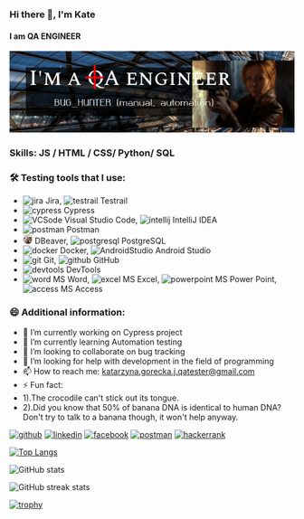 ### Hi there 👋, I'm Kate
#### I am QA ENGINEER
![I am QA ENGINEER](https://github.com/Yenn-git/Yenn-git/blob/main/images/template.png)


### Skills:  JS / HTML / CSS/ Python/ SQL

### 🛠   Testing tools that I use:
- <img src='https://static-00.iconduck.com/assets.00/jira-icon-512x512-z7na7dot.png' alt='jira' height='17'> Jira, <img src='https://pbs.twimg.com/profile_images/1639395011866361857/Cd6Ji_08_400x400.jpg' alt='testrail' height='17'> Testrail
- <img src='https://yt3.googleusercontent.com/iD0oePTGV8tZwEEP_WEG2rvyNiQAVfmjhawFMCj17ARjjmw-J70k9NDjSE5QTzD9Vk3ayBU=s900-c-k-c0x00ffffff-no-rj' alt='cypress' height='17'> Cypress
-  <img src='https://cdn.icon-icons.com/icons2/3053/PNG/512/microsoft_visual_studio_code_macos_bigsur_icon_189957.png' alt='VCSode' height='17'> Visual Studio Code,  <img src='https://upload.wikimedia.org/wikipedia/commons/thumb/9/9c/IntelliJ_IDEA_Icon.svg/1024px-IntelliJ_IDEA_Icon.svg.png' alt='intellij' height='17'> IntelliJ IDEA
- <img src='https://www.svgrepo.com/show/354202/postman-icon.svg' alt='postman' height='17'> Postman
- <img src='https://github.com/Yenn-git/Yenn-git/blob/main/images/dbeaver-head.png' alt='dbeaver' height='17'> DBeaver, <img src='https://cdn-icons-png.flaticon.com/512/5968/5968342.png' alt='postgresql' height='17'> PostgreSQL
- <img src='https://static-00.iconduck.com/assets.00/docker-icon-2048x2048-rdnluixf.png' alt='docker' height='17'> Docker, <img src='https://github.com/Yenn-git/Yenn-git/commit/87763094d555c69ab5dc29b076f93438afbadd93#diff-8092f2f8aa9c2c341f2f7c1ac7de16e5929b13010f896bd0ede6851ed527e5a7'  alt='AndroidStudio' height='17'> Android Studio
- <img src='https://git-scm.com/images/logos/downloads/Git-Icon-1788C.png' alt='git' height='17'> Git, <img src='https://banner2.cleanpng.com/20180326/gxq/kisspng-github-computer-icons-icon-design-github-5ab8a31e334e73.4114704215220498222102.jpg' alt='github' height='17'> GitHub
- <img src='https://www.shutterstock.com/image-vector/developer-tools-vector-icon-style-260nw-437379586.jpg' alt='devtools' height='17'> DevTools
- <img src='https://upload.wikimedia.org/wikipedia/commons/thumb/f/fd/Microsoft_Office_Word_%282019%E2%80%93present%29.svg/2203px-Microsoft_Office_Word_%282019%E2%80%93present%29.svg.png' alt='word' height='17'> MS Word, <img src='https://upload.wikimedia.org/wikipedia/commons/thumb/3/34/Microsoft_Office_Excel_%282019%E2%80%93present%29.svg/1101px-Microsoft_Office_Excel_%282019%E2%80%93present%29.svg.png' alt='excel' height='17'> MS Excel, <img src='https://upload.wikimedia.org/wikipedia/commons/thumb/0/0d/Microsoft_Office_PowerPoint_%282019%E2%80%93present%29.svg/512px-Microsoft_Office_PowerPoint_%282019%E2%80%93present%29.svg.png' alt='powerpoint' height='17'> MS Power Point, <img src='https://upload.wikimedia.org/wikipedia/commons/thumb/f/f1/Microsoft_Office_Access_%282019-present%29.svg/2097px-Microsoft_Office_Access_%282019-present%29.svg.png' alt='access' height='17'> MS Access

### 😄   Additional information:


- 🔭 I’m currently working on Cypress project 
- 🌱 I’m currently learning  Automation testing 
- 👯 I’m looking to collaborate on bug tracking 
- 🤔 I’m looking for help with development in the field of programming 
- 📫 How to reach me: katarzyna.gorecka.j.qatester@gmail.com 
- ⚡ Fun fact: 
- 1).The crocodile can't stick out its tongue.  
- 2).Did you know that 50% of banana DNA is identical to human DNA? Don't try to talk to a banana though, it won't help anyway. 


[<img src='https://cdn.jsdelivr.net/npm/simple-icons@3.0.1/icons/github.svg' alt='github' height='40'>](https://github.com/Yenn-git)  [<img src='https://cdn.jsdelivr.net/npm/simple-icons@3.0.1/icons/linkedin.svg' alt='linkedin' height='40'>](https://www.linkedin.com/in/https://www.linkedin.com/in/katarzyna-g%C3%B3recka-janiszewska-2688b9173//)  [<img src='https://cdn.jsdelivr.net/npm/simple-icons@3.0.1/icons/facebook.svg' alt='facebook' height='40'>](https://www.facebook.com/https://www.facebook.com/media/set/?set=a.136664339699972&type=3)  [<img src='https://cdn.jsdelivr.net/npm/simple-icons@3.0.1/icons/postman.svg' alt='postman' height='40'>](https://api.badgr.io/public/assertions/sXzkEuGRQVST_hEUenRbdg?identity__email=katarzyna.gorecka.j.qatester%40gmail.com)  [<img src='https://cdn.jsdelivr.net/npm/simple-icons@3.0.1/icons/hackerrank.svg' alt='hackerrank' height='40'>](https://www.hackerrank.com/dashboard)  



[![Top Langs](https://github-readme-stats.vercel.app/api/top-langs/?username=Yenn-git)](https://github.com/anuraghazra/github-readme-stats)

![GitHub stats](https://github-readme-stats.vercel.app/api?username=Yenn-git&show_icons=true&count_private=true)  

![GitHub streak stats](https://streak-stats.demolab.com/?user=Yenn-git)  

[![trophy](https://github-profile-trophy.vercel.app/?username=Yenn-git)](https://github.com/ryo-ma/github-profile-trophy)

